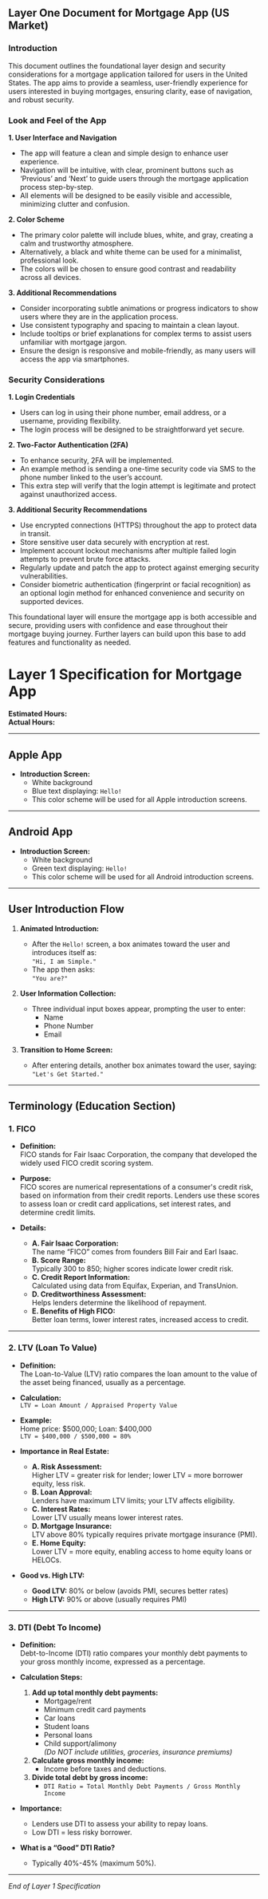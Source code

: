 
## Layer One Document for Mortgage App (US Market)

### Introduction

This document outlines the foundational layer design and security considerations for a mortgage application tailored for users in the United States. The app aims to provide a seamless, user-friendly experience for users interested in buying mortgages, ensuring clarity, ease of navigation, and robust security.

### Look and Feel of the App

**1. User Interface and Navigation**

- The app will feature a clean and simple design to enhance user experience.
- Navigation will be intuitive, with clear, prominent buttons such as ‘Previous’ and ‘Next’ to guide users through the mortgage application process step-by-step.
- All elements will be designed to be easily visible and accessible, minimizing clutter and confusion.

**2. Color Scheme**

- The primary color palette will include blues, white, and gray, creating a calm and trustworthy atmosphere.
- Alternatively, a black and white theme can be used for a minimalist, professional look.
- The colors will be chosen to ensure good contrast and readability across all devices.

**3. Additional Recommendations**

- Consider incorporating subtle animations or progress indicators to show users where they are in the application process.
- Use consistent typography and spacing to maintain a clean layout.
- Include tooltips or brief explanations for complex terms to assist users unfamiliar with mortgage jargon.
- Ensure the design is responsive and mobile-friendly, as many users will access the app via smartphones.


### Security Considerations

**1. Login Credentials**

- Users can log in using their phone number, email address, or a username, providing flexibility.
- The login process will be designed to be straightforward yet secure.

**2. Two-Factor Authentication (2FA)**

- To enhance security, 2FA will be implemented.
- An example method is sending a one-time security code via SMS to the phone number linked to the user’s account.
- This extra step will verify that the login attempt is legitimate and protect against unauthorized access.

**3. Additional Security Recommendations**

- Use encrypted connections (HTTPS) throughout the app to protect data in transit.
- Store sensitive user data securely with encryption at rest.
- Implement account lockout mechanisms after multiple failed login attempts to prevent brute force attacks.
- Regularly update and patch the app to protect against emerging security vulnerabilities.
- Consider biometric authentication (fingerprint or facial recognition) as an optional login method for enhanced convenience and security on supported devices.

This foundational layer will ensure the mortgage app is both accessible and secure, providing users with confidence and ease throughout their mortgage buying journey. Further layers can build upon this base to add features and functionality as needed.


# Layer 1 Specification for Mortgage App

**Estimated Hours:**  
**Actual Hours:**  

---

## Apple App

- **Introduction Screen:**  
  - White background  
  - Blue text displaying: `Hello!`  
  - This color scheme will be used for all Apple introduction screens.

---

## Android App

- **Introduction Screen:**  
  - White background  
  - Green text displaying: `Hello!`  
  - This color scheme will be used for all Android introduction screens.

---

## User Introduction Flow

1. **Animated Introduction:**  
   - After the `Hello!` screen, a box animates toward the user and introduces itself as:  
     `"Hi, I am Simple."`
   - The app then asks:  
     `"You are?"`

2. **User Information Collection:**  
   - Three individual input boxes appear, prompting the user to enter:  
     - Name  
     - Phone Number  
     - Email

3. **Transition to Home Screen:**  
   - After entering details, another box animates toward the user, saying:  
     `"Let's Get Started."`

---

## Terminology (Education Section)

### 1. FICO

- **Definition:**  
  FICO stands for Fair Isaac Corporation, the company that developed the widely used FICO credit scoring system.
- **Purpose:**  
  FICO scores are numerical representations of a consumer's credit risk, based on information from their credit reports. Lenders use these scores to assess loan or credit card applications, set interest rates, and determine credit limits.

- **Details:**
  - **A. Fair Isaac Corporation:**  
    The name “FICO” comes from founders Bill Fair and Earl Isaac.
  - **B. Score Range:**  
    Typically 300 to 850; higher scores indicate lower credit risk.
  - **C. Credit Report Information:**  
    Calculated using data from Equifax, Experian, and TransUnion.
  - **D. Creditworthiness Assessment:**  
    Helps lenders determine the likelihood of repayment.
  - **E. Benefits of High FICO:**  
    Better loan terms, lower interest rates, increased access to credit.

---

### 2. LTV (Loan To Value)

- **Definition:**  
  The Loan-to-Value (LTV) ratio compares the loan amount to the value of the asset being financed, usually as a percentage.
- **Calculation:**  
  `LTV = Loan Amount / Appraised Property Value`
- **Example:**  
  Home price: $500,000; Loan: $400,000  
  `LTV = $400,000 / $500,000 = 80%`

- **Importance in Real Estate:**
  - **A. Risk Assessment:**  
    Higher LTV = greater risk for lender; lower LTV = more borrower equity, less risk.
  - **B. Loan Approval:**  
    Lenders have maximum LTV limits; your LTV affects eligibility.
  - **C. Interest Rates:**  
    Lower LTV usually means lower interest rates.
  - **D. Mortgage Insurance:**  
    LTV above 80% typically requires private mortgage insurance (PMI).
  - **E. Home Equity:**  
    Lower LTV = more equity, enabling access to home equity loans or HELOCs.

- **Good vs. High LTV:**  
  - **Good LTV:** 80% or below (avoids PMI, secures better rates)  
  - **High LTV:** 90% or above (usually requires PMI)

---

### 3. DTI (Debt To Income)

- **Definition:**  
  Debt-to-Income (DTI) ratio compares your monthly debt payments to your gross monthly income, expressed as a percentage.
- **Calculation Steps:**
  1. **Add up total monthly debt payments:**  
     - Mortgage/rent  
     - Minimum credit card payments  
     - Car loans  
     - Student loans  
     - Personal loans  
     - Child support/alimony  
     *(Do NOT include utilities, groceries, insurance premiums)*
  2. **Calculate gross monthly income:**  
     - Income before taxes and deductions.
  3. **Divide total debt by gross income:**  
     - `DTI Ratio = Total Monthly Debt Payments / Gross Monthly Income`

- **Importance:**  
  - Lenders use DTI to assess your ability to repay loans.
  - Low DTI = less risky borrower.

- **What is a “Good” DTI Ratio?**  
  - Typically 40%-45% (maximum 50%).

---

*End of Layer 1 Specification*
